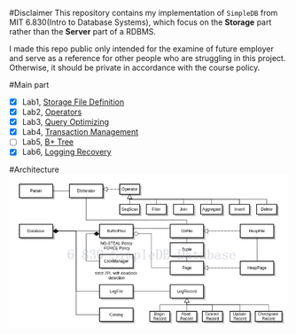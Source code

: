 #Disclaimer
This repository contains my implementation of `SimpleDB` from MIT 6.830(Intro to Database Systems), which focus on the **Storage** part
rather than the **Server** part of a RDBMS. 

I made this repo public only intended for the examine of future employer and serve as a reference for other people who are struggling in this project. Otherwise,
it should be private in accordance with the course policy.

#Main part
- [x] Lab1, [Storage File Definition](https://github.com/Zwen092/6.830/tree/master/src/java/simpledb/storage)
- [x] Lab2, [Operators](https://github.com/Zwen092/6.830/tree/master/src/java/simpledb/execution)
- [x] Lab3, [Query Optimizing](https://github.com/Zwen092/6.830/tree/master/src/java/simpledb/optimizer)
- [x] Lab4, [Transaction Management](https://github.com/Zwen092/6.830/tree/master/src/java/simpledb/transaction)
- [ ] Lab5, [B+ Tree](https://github.com/Zwen092/6.830/tree/master/src/java/simpledb/index)
- [x] Lab6, [Logging Recovery](https://github.com/Zwen092/6.830/blob/master/src/java/simpledb/storage/LogFile.java)

#Architecture
![img.png](img.png)